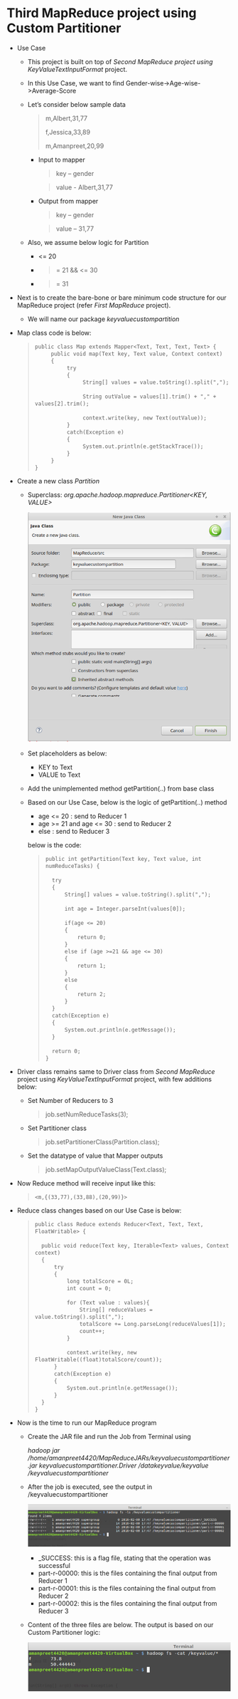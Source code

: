 # Third MapReduce project using Custom Partitioner #

- Use Case
	- This project is built on top of *Second MapReduce project using KeyValueTextInputFormat* project.
	- In this Use Case, we want to find Gender-wise->Age-wise->Average-Score
	- Let’s consider below sample data

		> m,Albert,31,77
		> 
		> f,Jessica,33,89
		>
		> m,Amanpreet,20,99

		- Input to mapper
	
			> key – gender
			
			> value - Albert,31,77

		- Output from mapper

			> key – gender

			> value – 31,77

	- Also, we assume below logic for Partition
		- <= 20
		- >= 21 && <= 30
		- >= 31

- Next is to create the bare-bone or bare minimum code structure for our MapReduce project (refer *First MapReduce* project).
	- We will name our package *keyvaluecustompartition*

- Map class code is below:

	>     public class Map extends Mapper<Text, Text, Text, Text> {
	>          public void map(Text key, Text value, Context context)
	>          {
	>               try
	>               {
	>                    String[] values = value.toString().split(",");
	>          						
	>                    String outValue = values[1].trim() + "," + values[2].trim();
	>          
	>                    context.write(key, new Text(outValue));
	>               }
	>               catch(Exception e)
	>               {
	>                    System.out.println(e.getStackTrace());
	>               }
	>          }
	>     }

- Create a new class *Partition*
	- Superclass: *org.apache.hadoop.mapreduce.Partitioner<KEY, VALUE>*
		
		![](Images/TMRP/1.png)

	- Set placeholders as below:
		- KEY to Text
		- VALUE to Text

	- Add the unimplemented method getPartition(..) from base class

	- Based on our Use Case, below is the logic of getPartition(..) method

		- age <= 20 : send to Reducer 1
		- age >= 21 and age <= 30 : send to Reducer 2
		- else : send to Reducer 3

		below is the code:

		>     public int getPartition(Text key, Text value, int numReduceTasks) {
		>     		
		>     	try
		>     	{
		>     		String[] values = value.toString().split(",");
		>     		
		>     		int age = Integer.parseInt(values[0]);
		>     		
		>     		if(age <= 20)
		>     		{
		>     			return 0;
		>     		}
		>     		else if (age >=21 && age <= 30)
		>     		{
		>     			return 1;
		>     		}
		>     		else 
		>     		{
		>     			return 2;
		>     		}
		>     	}
		>     	catch(Exception e)
		>     	{
		>     		System.out.println(e.getMessage());
		>     	}
		>     		
		>     	return 0;
		>     }

- Driver class remains same to Driver class from *Second MapReduce* project using *KeyValueTextInputFormat* project, with few additions below:

	- Set Number of Reducers to 3

		> job.setNumReduceTasks(3);

	- Set Partitioner class

		> job.setPartitionerClass(Partition.class);

	- Set the datatype of value that Mapper outputs

		> job.setMapOutputValueClass(Text.class);

- Now Reduce method will receive input like this:

	>     <m,{(33,77),(33,88),(20,99)}>

- Reduce class changes based on our Use Case is below:

	>     public class Reduce extends Reducer<Text, Text, Text, FloatWritable> {
	>     
	>     	public void reduce(Text key, Iterable<Text> values, Context context)
	>     	{
	>     		try
	>     		{
	>     			long totalScore = 0L;
	>     			int count = 0;
	>     			
	>     			for (Text value : values){
	>     				String[] reduceValues = value.toString().split(",");
	>     				totalScore += Long.parseLong(reduceValues[1]);
	>     				count++;
	>     			}			
	>     			
	>     			context.write(key, new FloatWritable((float)totalScore/count));
	>     		}
	>     		catch(Exception e)
	>     		{
	>     			System.out.println(e.getMessage());
	>     		}
	>     	}
	>     }

- Now is the time to run our MapReduce program
	- Create the JAR file and run the Job from Terminal using

		*hadoop jar /home/amanpreet4420/MapReduceJARs/keyvaluecustompartitioner.jar keyvaluecustompartitioner.Driver /datakeyvalue/keyvalue /keyvaluecustompartitioner*

	- After the job is executed, see the output in /keyvaluecustompartitioner

		![](Images/TMRP/2.png)

		- _SUCCESS: this is a flag file, stating that the operation was successful
		- part-r-00000: this is the files containing the final output from Reducer 1
		- part-r-00001: this is the files containing the final output from Reducer 2
		- part-r-00002: this is the files containing the final output from Reducer 3

	- Content of the three files are below. The output is based on our Custom Partitioner logic:
	
		![](Images/SMRP/3.png)
